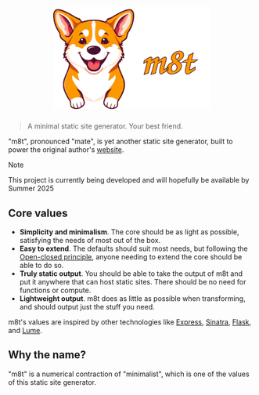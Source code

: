 <h1 align="center">
	<img width="320" src="assets/logo.svg" alt="m8t">
</h1>

> A minimal static site generator. Your best friend.

"m8t", pronounced "mate", is yet another static site generator, built to power the original author's
[website](https://gedge.ca).

> [!NOTE]
> This project is currently being developed and will hopefully be available by Summer 2025

## Core values

- **Simplicity and minimalism**. The core should be as light as possible, satisfying the needs of most out of the box.
- **Easy to extend**. The defaults should suit most needs, but following the
  [Open-closed principle](https://en.wikipedia.org/wiki/Open%E2%80%93closed_principle), anyone needing to extend the
  core should be able to do so.
- **Truly static output**. You should be able to take the output of m8t and put it anywhere that can host static sites.
  There should be no need for functions or compute.
- **Lightweight output**. m8t does as little as possible when transforming, and should output just the stuff you need.

m8t's values are inspired by other technologies like [Express](https://expressjs.com/),
[Sinatra](https://sinatrarb.com/), [Flask](https://flask.palletsprojects.com/en/stable/), and
[Lume](https://lume.land/).

## Why the name?

"m8t" is a numerical contraction of "minimalist", which is one of the values of this static site generator.
